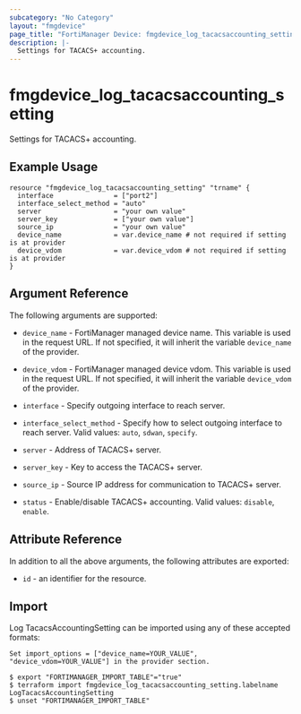 ```yaml
---
subcategory: "No Category"
layout: "fmgdevice"
page_title: "FortiManager Device: fmgdevice_log_tacacsaccounting_setting"
description: |-
  Settings for TACACS+ accounting.
---
```


# fmgdevice_log_tacacsaccounting_setting
Settings for TACACS+ accounting.

## Example Usage

```hcl
resource "fmgdevice_log_tacacsaccounting_setting" "trname" {
  interface               = ["port2"]
  interface_select_method = "auto"
  server                  = "your own value"
  server_key              = ["your own value"]
  source_ip               = "your own value"
  device_name             = var.device_name # not required if setting is at provider
  device_vdom             = var.device_vdom # not required if setting is at provider
}
```

## Argument Reference


The following arguments are supported:

* `device_name` - FortiManager managed device name. This variable is used in the request URL. If not specified, it will inherit the variable `device_name` of the provider.
* `device_vdom` - FortiManager managed device vdom. This variable is used in the request URL. If not specified, it will inherit the variable `device_vdom` of the provider.

* `interface` - Specify outgoing interface to reach server.
* `interface_select_method` - Specify how to select outgoing interface to reach server. Valid values: `auto`, `sdwan`, `specify`.

* `server` - Address of TACACS+ server.
* `server_key` - Key to access the TACACS+ server.
* `source_ip` - Source IP address for communication to TACACS+ server.
* `status` - Enable/disable TACACS+ accounting. Valid values: `disable`, `enable`.



## Attribute Reference

In addition to all the above arguments, the following attributes are exported:
* `id` - an identifier for the resource.

## Import

Log TacacsAccountingSetting can be imported using any of these accepted formats:
```
Set import_options = ["device_name=YOUR_VALUE", "device_vdom=YOUR_VALUE"] in the provider section.

$ export "FORTIMANAGER_IMPORT_TABLE"="true"
$ terraform import fmgdevice_log_tacacsaccounting_setting.labelname LogTacacsAccountingSetting
$ unset "FORTIMANAGER_IMPORT_TABLE"
```

